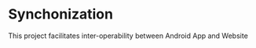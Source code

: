 Synchonization
==============

This project facilitates inter-operability between Android App and Website
